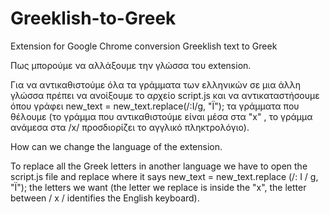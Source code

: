 # Greeklish-to-Greek
Extension for Google Chrome conversion Greeklish text to Greek

Πως μπορούμε να αλλάξουμε την γλώσσα του extension.

Για να αντικαθιστούμε όλα τα γράμματα των ελληνικών σε μια άλλη γλώσσα πρέπει να ανοίξουμε το αρχείο script.js και να αντικαταστήσουμε όπου γράφει 
new_text = new_text.replace(/:I/g, "Ϊ"); τα γράμματα που θέλουμε (το γράμμα που αντικαθιστούμε είναι μέσα στα "x" , το γράμμα ανάμεσα στα /x/ προσδιορίζει το 
αγγλικό πληκτρολόγιο). 

How can we change the language of the extension.

To replace all the Greek letters in another language we have to open the script.js file and replace where it says new_text = new_text.replace (/: I / g, "Ϊ"); the
letters we want (the letter we replace is inside the "x", the letter between / x / identifies the English keyboard).
